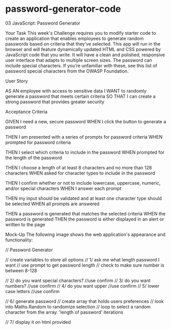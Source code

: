# password-generator-code

03 JavaScript: Password Generator

Your Task
This week's Challenge requires you to modify starter code to create an application that enables employees to generate random passwords based on criteria that they’ve selected. This app will run in the browser and will feature dynamically updated HTML and CSS powered by JavaScript code that you write. It will have a clean and polished, responsive user interface that adapts to multiple screen sizes.
The password can include special characters. If you’re unfamiliar with these, see this list of password special characters from the OWASP Foundation.

User Story

AS AN employee with access to sensitive data
I WANT to randomly generate a password that meets certain criteria
SO THAT I can create a strong password that provides greater security



Acceptance Criteria

GIVEN I need a new, secure password
WHEN I click the button to generate a password

THEN I am presented with a series of prompts for password criteria
WHEN prompted for password criteria

THEN I select which criteria to include in the password
WHEN prompted for the length of the password

THEN I choose a length of at least 8 characters and no more than 128 characters
WHEN asked for character types to include in the password

THEN I confirm whether or not to include lowercase, uppercase, numeric, and/or special characters
WHEN I answer each prompt

THEN my input should be validated and at least one character type should be selected
WHEN all prompts are answered

THEN a password is generated that matches the selected criteria
WHEN the password is generated
THEN the password is either displayed in an alert or written to the page



Mock-Up
The following image shows the web application's appearance and functionality:



// Password Generator 

// create variables to store all options
// 1/ ask me what length password I want
// use prompt to get password length
    // check to make sure number is between 8-128 

// 2/ do you want special characters?
//use confirm
// 3/ do you want numbers?
//use confirm
// 4/ do you want upper
//use confirm
// 5/ lower case letters
//use confirm

// 6/ generate password
  // create array that holds users preferences 
  // look into Maths.Random to randomize selection
  // loop to select a random character from the array. 'length of password' iterations

// 7/ display it on html provided